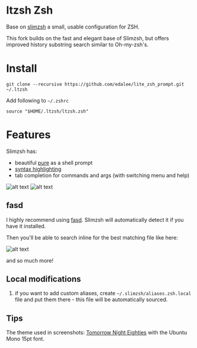 ltzsh Zsh
=======

Base on [slimzsh](https://github.com/changs/slimzsh) a small, usable configuration for ZSH. 

This fork builds on the fast and elegant base of Slimzsh, but offers improved history substring search similar to Oh-my-zsh's.
  

# Install

```
git clone --recursive https://github.com/edalee/lite_zsh_prompt.git ~/.ltzsh
```

Add following to `~/.zshrc`

```
source "$HOME/.ltzsh/ltzsh.zsh"
```

# Features

Slimzsh has:

* beautiful [pure](https://github.com/sindresorhus/pure) as a shell prompt
* [syntax highlighting](https://github.com/zdharma/fast-syntax-highlighting)
* tab completion for commands and args (with switching menu and help)

![alt text](http://i.imgur.com/sVJOSOU.png "Tab Completion")
![alt text](http://i.imgur.com/wY25hkn.png "Syntax Highlighting")


## fasd

I highly recommend using [fasd](https://github.com/clvv/fasd).
Slimzsh will automatically detect it if you have it installed.

Then you'll be able to search inline for the best matching file like here:

![alt text](http://i.imgur.com/s2LeC9K.gif "FASD")

and so much more!

## Local modifications

1. if you want to add custom aliases, create `~/.slimzsh/aliases.zsh.local` file
   and put them there - this file will be automatically sourced.

## Tips

The theme used in screenshots: [Tomorrow Night Eighties](https://github.com/chriskempson/tomorrow-theme)
with the Ubuntu Mono 15pt font.
